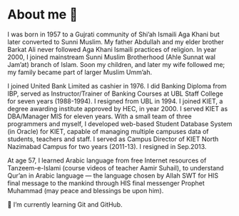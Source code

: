 # About me 👋

<p>I was born in 1957 to a Gujrati community of Shi’ah Ismaili Aga Khani but later converted to Sunni Muslim.  My father Abdullah and my elder brother Barkat Ali never followed Aga Khani Ismaili practices of religion.  In year 2000, I joined mainstream Sunni Muslim Brotherhood (Ahle Sunnat wal Jam’at) branch of Islam.  Soon my children, and later my wife followed me; my family became part of larger Muslim Umm’ah.</p>
<p>I joined United Bank Limited as cashier in 1976.  I did Banking Diploma from IBP, served as Instructor/Trainer of Banking Courses at UBL Staff College for seven years (1988-1994).  I resigned from UBL in 1994. I joined KIET, a degree awarding institute approved by HEC, in year 2000.  I served KIET as DBA/Manager MIS for eleven years.  With a small team of three programmers and myself, I developed web-based Student Database System (in Oracle) for KIET, capable of managing multiple campuses data of students, teachers and staff.  I served as Campus Director of KIET North Nazimabad Campus for two years (2011-13). I resigned in Sep.2013.</p>
<p>At age 57, I learned Arabic language from free Internet resources of Tanzeem-e-Islami (course videos of teacher Aamir Suhail), to understand Qur’an in Arabic language — the language chosen by Allah SWT for HIS final message to the mankind through HIS final messenger Prophet Muhammad (may peace and blessings be upon him).</p>
<p>🌱 I’m currently learning Git and GitHub.</p>
<!--
**Meghaney/Meghaney** is a ✨ _special_ ✨ repository because its `README.md` (this file) appears on your GitHub profile.

Here are some ideas to get you started:

- 🔭 I’m currently working on ...
- 🌱 I’m currently learning ...
- 👯 I’m looking to collaborate on ...
- 🤔 I’m looking for help with ...
- 💬 Ask me about ...
- 📫 How to reach me: ...
- 😄 Pronouns: ...
- ⚡ Fun fact: ...
-->

